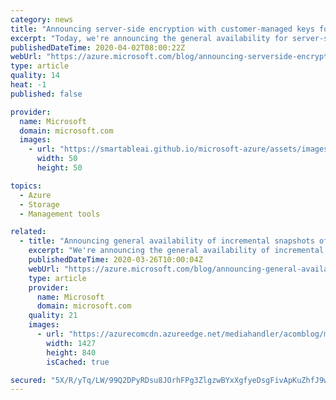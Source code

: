 ```yaml
---
category: news
title: "Announcing server-side encryption with customer-managed keys for Azure Managed Disks"
excerpt: "Today, we're announcing the general availability for server-side encryption (SSE) with customer-managed keys (CMK) for Azure Managed Disks. Azure customers already benefit from SSE with platform-managed keys for Managed Disks enabled by default. SSE with CMK improves on platform-managed keys by giving"
publishedDateTime: 2020-04-02T08:00:22Z
webUrl: "https://azure.microsoft.com/blog/announcing-serverside-encryption-with-customermanaged-keys-for-azure-managed-disks/"
type: article
quality: 14
heat: -1
published: false

provider:
  name: Microsoft
  domain: microsoft.com
  images:
    - url: "https://smartableai.github.io/microsoft-azure/assets/images/organizations/microsoft.com-50x50.jpg"
      width: 50
      height: 50

topics:
  - Azure
  - Storage
  - Management tools

related:
  - title: "Announcing general availability of incremental snapshots of Managed Disks"
    excerpt: "We're announcing the general availability of incremental snapshots of Azure Managed Disks. Incremental snapshots are a cost-effective, point-in-time backup of managed disks. Unlike current snapshots, which are billed for the full size, incremental snapshots are billed for the delta changes to disks since"
    publishedDateTime: 2020-03-26T10:00:04Z
    webUrl: "https://azure.microsoft.com/blog/announcing-general-availability-of-incremental-snapshots-of-managed-disks/"
    type: article
    provider:
      name: Microsoft
      domain: microsoft.com
    quality: 21
    images:
      - url: "https://azurecomcdn.azureedge.net/mediahandler/acomblog/media/Default/blog/28a170f1-dbb3-48c7-94f9-6a58f943615f.png"
        width: 1427
        height: 840
        isCached: true

secured: "5X/R/yTq/LW/99Q2DPyRDsu8JOrhFPg3ZlgzwBYxXgfyeDsgFivApKuZhfJ9wm+f4Izc/K4KYhy3CnfxApieJ77OC+oY5RvsxkDat1nWeIsU5sk2NS1diab/tc/seYKGfjLEGRkX6m7T3tVEeSRAflzWgrqloNG7WC9kWA/tEmDKDgL2sdml0sCpydXPs+sXSVMEZ2YkVLfiubf/orxjjqV329NWLPqAhzN8gNsU6qbwcbYVzMyBdB+SlHh03Itz6Bgmr954sUPTHK4T8DufUH3vJmu3MttsngNzghU1Q82Y7XNJ6aV3MId3V5p8zvb7qTusijfpA/HYnCbnDEsWFw==;BZMVEQnlQeU6aBtRWFw0Zw=="
---
```


